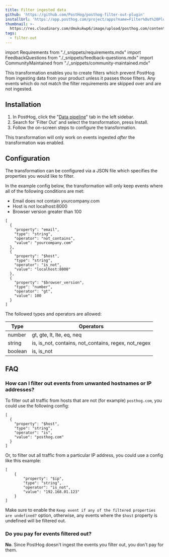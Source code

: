 ```yaml
---
title: Filter ingested data
github: 'https://github.com/PostHog/posthog-filter-out-plugin'
installUrl: 'https://app.posthog.com/project/apps?name=Filter%Out%20Plugin'
thumbnail: >-
  https://res.cloudinary.com/dmukukwp6/image/upload/posthog.com/contents/cdp/thumbnails/filter-out.png
tags:
  - filter-out
---
```


import Requirements from "./_snippets/requirements.mdx"
import FeedbackQuestions from "./_snippets/feedback-questions.mdx"
import CommunityMaintained from "./_snippets/community-maintained.mdx"

This transformation enables you to create filters which prevent PostHog from ingesting data from your product unless it passes those filters. Any events which do not match the filter requirements are skipped over and are not ingested. 

<Requirements />

## Installation

1. In PostHog, click the "[Data pipeline](https://us.posthog.com/pipeline)" tab in the left sidebar.
2. Search for 'Filter Out' and select the transformation, press Install.
3. Follow the on-screen steps to configure the transformation.

This transformation will only work on events ingested _after_ the transformation was enabled.

## Configuration

The transformation can be configured via a JSON file which specifies the properties you would like to filter.

In the example config below, the transformation will only keep events where all of the following conditions are met:

- Email does not contain yourcompany.com
- Host is not localhost:8000
- Browser version greater than 100

```
[
  {
    "property": "email",
    "type": "string",
    "operator": "not_contains",
    "value": "yourcompany.com"
  },
  {
    "property": "$host",
    "type": "string",
    "operator": "is_not",
    "value": "localhost:8000"
  },
  {
    "property": "$browser_version",
    "type": "number",
    "operator": "gt",
    "value": 100
  }
]
```

The followed types and operators are allowed:

| Type    | Operators                                            |
| ------- | ---------------------------------------------------- |
| number  | gt, gte, lt, lte, eq, neq                            |
| string  | is, is_not, contains, not_contains, regex, not_regex |
| boolean | is, is_not                                           |

## FAQ

### How can I filter out events from unwanted hostnames or IP addresses?

To filter out all traffic from hosts that are not (for example) `posthog.com`, you could use the following config:
```
[
  {
    "property": "$host",
    "type": "string",
    "operator": "is",
    "value": "posthog.com"
  }
]
```
Or, to filter out all traffic from a particular IP address, you could use a config like this example:
```
[
    {
        "property": "$ip",
        "type": "string",
        "operator": "is_not",
        "value": "192.168.01.123"
    }
]
```

Make sure to enable the `Keep event if any of the filtered properties are undefined?` option, otherwise, any events where the `$host` property is undefined will be filtered out.

### Do you pay for events filtered out?

**No**. Since PostHog doesn't ingest the events you filter out, you don't pay for them.

<CommunityMaintained />

<FeedbackQuestions />
